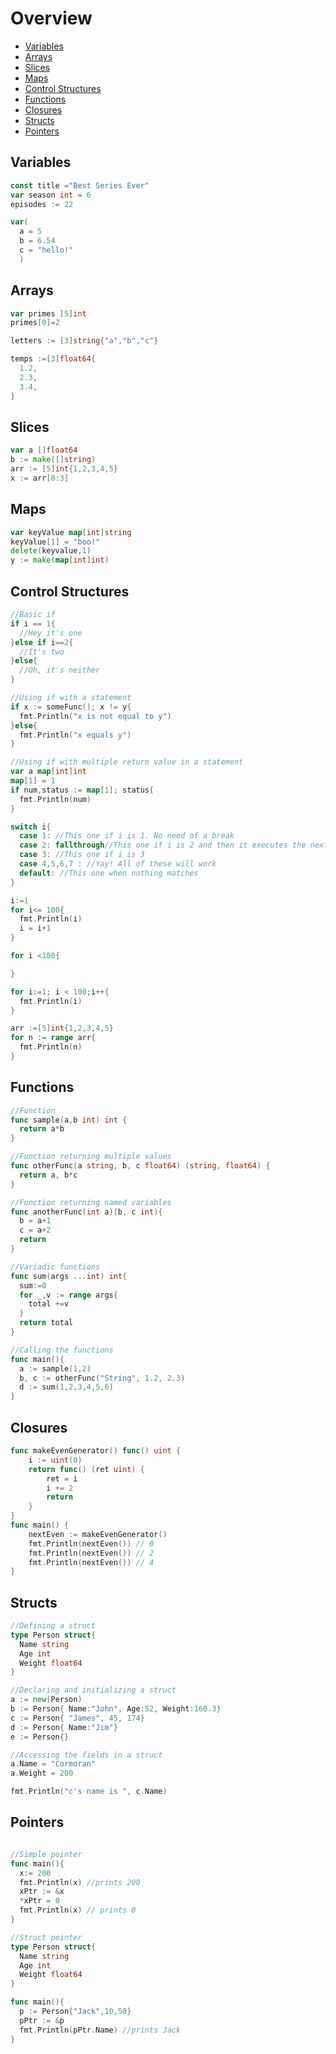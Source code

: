# Overview

- [Variables](#Variables)
- [Arrays](#Arrays)
- [Slices](#Slices)
- [Maps](#Maps)
- [Control Structures](#Control-Structures)
- [Functions](#Functions)
- [Closures](#Closures)
- [Structs](#Structs)
- [Pointers](#Pointers)

## <a name="Variables"></a>Variables

```go
const title ="Best Series Ever"
var season int = 6
episodes := 22

var(
  a = 5
  b = 6.54
  c = "hello!"
  )
```

## <a name="Arrays"></a>Arrays

```go
var primes [5]int
primes[0]=2

letters := [3]string{"a","b","c"}

temps :=[3]float64{
  1.2,
  2.3,
  3.4,
}
```

## <a name="Slices"></a>Slices

```go
var a []float64
b := make([]string)
arr := [5]int{1,2,3,4,5}
x := arr[0:3]
```

## <a name="Maps"></a>Maps

```go
var keyValue map[int]string
keyValue[1] = "boo!"
delete(keyvalue,1)
y := make(map[int]int)
```

## <a name="Control-Structures"></a>Control Structures

```go
//Basic if
if i == 1{
  //Hey it's one
}else if i==2{
  //It's two
}else{
  //Oh, it's neither
}

//Using if with a statement
if x := someFunc(); x != y{
  fmt.Println("x is not equal to y")
}else{
  fmt.Println("x equals y")
}

//Using if with multiple return value in a statement
var a map[int]int
map[1] = 1
if num,status := map[1]; status{
  fmt.Println(num)
}

switch i{
  case 1: //This one if i is 1. No need of a break
  case 2: fallthrough//This one if i is 2 and then it executes the next case
  case 3: //This one if i is 3
  case 4,5,6,7 : //Yay! All of these will work
  default: //This one when nothing matches
}

i:=1
for i<= 100{
  fmt.Println(i)
  i = i+1
}

for i <100{

}

for i:=1; i < 100;i++{
  fmt.Println(i)
}

arr :=[5]int{1,2,3,4,5}
for n := range arr{
  fmt.Println(n)
}

```

## <a name="Functions"></a>Functions

```go
//Function
func sample(a,b int) int {
  return a*b
}

//Function returning multiple values
func otherFunc(a string, b, c float64) (string, float64) {
  return a, b*c
}

//Function returning named variables
func anotherFunc(int a)(b, c int){
  b = a+1
  c = a+2
  return
}

//Variadic functions
func sum(args ...int) int{
  sum:=0
  for _,v := range args{
    total +=v
  }
  return total
}

//Calling the functions
func main(){
  a := sample(1,2)
  b, c := otherFunc("String", 1.2, 2.3)
  d := sum(1,2,3,4,5,6)
}
```

## <a name="Closures"></a>Closures

```go
func makeEvenGenerator() func() uint {
    i := uint(0)
    return func() (ret uint) {
        ret = i
        i += 2
        return
    }
}
func main() {
    nextEven := makeEvenGenerator()
    fmt.Println(nextEven()) // 0
    fmt.Println(nextEven()) // 2
    fmt.Println(nextEven()) // 4
}
```

## <a name="Structs"></a>Structs

```go
//Defining a struct
type Person struct{
  Name string
  Age int
  Weight float64
}

//Declaring and initializing a struct
a := new(Person)
b := Person{ Name:"John", Age:52, Weight:160.3}
c := Person{ "James", 45, 174}
d := Person{ Name:"Jim"}
e := Person{}

//Accessing the fields in a struct
a.Name = "Cormoran"
a.Weight = 200

fmt.Println("c's name is ", c.Name)

```

## <a name="Pointers"></a>Pointers

```go

//Simple pointer
func main(){
  x:= 200
  fmt.Println(x) //prints 200
  xPtr := &x
  *xPtr = 0
  fmt.Println(x) // prints 0
}

//Struct pointer
type Person struct{
  Name string
  Age int
  Weight float64
}

func main(){
  p := Person{"Jack",10,50}
  pPtr := &p
  fmt.Println(pPtr.Name) //prints Jack
}

```
